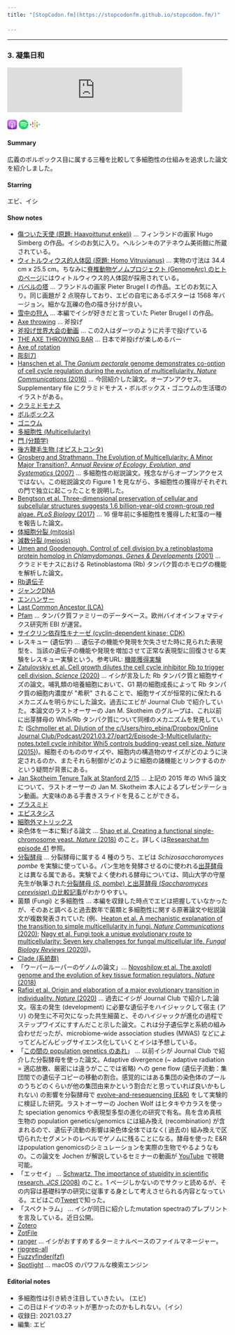 ```yaml
---
title: "[StopCodon.fm](https://stopcodonfm.github.io/stopcodon.fm/)"

---
```

-------
### 3. 凝集日和
<iframe src="https://anchor.fm/stopcodon/embed/episodes/3-e147tnq" height="102px" width="400px" frameborder="0" scrolling="no"></iframe>

[<img src="https://raw.githubusercontent.com/StopCodonfm/stopcodon/main/logos/apple-podcasts.png" width="22px">](https://podcasts.apple.com/jp/podcast/3-%E5%87%9D%E9%9B%86%E6%97%A5%E5%92%8C/id1572672009?i=1000528467704)
[<img src="https://raw.githubusercontent.com/StopCodonfm/stopcodon/main/logos/spotify.png" width="22px">](https://open.spotify.com/episode/4TD1VZ4LcjpfKL0GHjcPMq)
[<img src="https://raw.githubusercontent.com/StopCodonfm/stopcodon/main/logos/google-podcasts.png" width="22px">](https://podcasts.google.com/feed/aHR0cHM6Ly9hbmNob3IuZm0vcy81YjY0MGVhMC9wb2RjYXN0L3Jzcw/episode/ZmVjYTA2NTAtZjNmNi00OTNjLWE2ZWEtMTJkNWI2YmI4MDAz?sa=X&ved=0CAUQkfYCahcKEwj4rejW8KT1AhUAAAAAHQAAAAAQAQ)




#### Summary
広義のボルボックス目に属する三種を比較して多細胞性の仕組みを追求した論文を紹介しました。

#### Starring  
エビ、イシ  

#### Show notes  
- [傷ついた天使 (原題: Haavoittunut enkeli)](https://fi.wikipedia.org/wiki/Haavoittunut_enkeli) ... フィンランドの画家 Hugo Simberg の作品。イシのお気に入り。ヘルシンキのアテネウム美術館に所蔵されている。  
- [ウィトルウィウス的人体図 (原題: Homo Vitruvianus)](https://la.wikipedia.org/wiki/Homo_Vitruvianus) ... 実物の寸法は 34.4 cm x 25.5 cm。ちなみに[脊椎動物ゲノムプロジェクト (GenomeArc) のヒトのページ](https://vgp.github.io/genomeark/Homo_sapiens/)にはウィトルウィウス的人体図が採用されている。  
- [バベルの塔](http://www.pieterbruegel.org/little-tower-of-babel/) ... フランドルの画家 Pieter Brugel I の作品。エビのお気に入り。同じ画題が 2 点現存しており、エビの自宅にあるポスターは 1568 年バージョン。細かな瓦礫の色の描き分けが良い。　  
- [雪中の狩人](https://ja.wikipedia.org/wiki/雪中の狩人) ... 本編でイシが好きだと言っていた Pieter Brugel I の作品。
- [Axe throwing](https://en.wikipedia.org/wiki/Axe_throwing) ... 斧投げ  
- [斧投げ世界大会の動画](https://youtu.be/zDoE47OHBQI) ... この2人はダーツのように片手で投げている 
- [THE AXE THROWING BAR](https://theaxethrowingbar.com/) ... 日本で斧投げが楽しめるバー  
- [Axe of rotation](https://jasmcole.com/2018/03/18/axes-of-rotation/)  
- [彫刻刀](https://ja.wikipedia.org/wiki/%E5%BD%AB%E5%88%BB%E5%88%80)  
- [Hanschen et al. The _Gonium pectorale_ genome demonstrates co-option of cell cycle regulation during the evolution of multicellularity. _Nature Communications_ (2016)](https://www.nature.com/articles/ncomms11370) ... 今回紹介した論文。オープンアクセス。Supplementary file にクラミドモナス・ボルボックス・ゴニウムの生活環のイラストがある。  
- [クラミドモナス](https://ja.wikipedia.org/wiki/%E3%82%AF%E3%83%A9%E3%83%9F%E3%83%89%E3%83%A2%E3%83%8A%E3%82%B9)  
- [ボルボックス](https://ja.wikipedia.org/wiki/%E3%83%9C%E3%83%AB%E3%83%9C%E3%83%83%E3%82%AF%E3%82%B9)  
- [ゴニウム](https://ja.wikipedia.org/wiki/%E3%82%B4%E3%83%8B%E3%82%A6%E3%83%A0)  
- [多細胞性 (Multicellularity)](https://www.britannica.com/science/life/Multicellularity)  
- [門 (分類学)](https://ja.wikipedia.org/wiki/%E9%96%80_(%E5%88%86%E9%A1%9E%E5%AD%A6))  
- [後方鞭毛生物 (オピストコンタ)](https://ja.wikipedia.org/wiki/%E3%82%AA%E3%83%94%E3%82%B9%E3%83%88%E3%82%B3%E3%83%B3%E3%82%BF)  
- [Grosberg and Strathmann. The Evolution of Multicellularity: A Minor Major Transition?. _Annual Review of Ecology, Evolution, and Systematics_ (2007)](https://www.annualreviews.org/doi/pdf/10.1146/annurev.ecolsys.36.102403.114735) ... 多細胞性の総説論文。残念ながらオープンアクセスではない。この総説論文の Figure 1 を見ながら、多細胞性の獲得がそれぞれの門で独立に起こったことを説明した。
- [Bengtson et al. Three-dimensional preservation of cellular and subcellular structures suggests 1.6 billion-year-old crown-group red algae. _PLoS Biology_ (2017)](https://journals.plos.org/plosbiology/article?id=10.1371/journal.pbio.2000735) ... 16 億年前に多細胞性を獲得した紅藻の一種を報告した論文。 
- [体細胞分裂 (mitosis)](https://ja.wikipedia.org/wiki/体細胞分裂)  
- [減数分裂 (meiosis)](https://ja.wikipedia.org/wiki/減数分裂)  
- [Umen and Goodenough. Control of cell division by a retinoblastoma protein homolog in _Chlamydomonas_. _Genes & Developments_ (2001)](http://genesdev.cshlp.org/content/15/13/1652.long) ... クラミドモナスにおける Retinoblastoma (Rb) タンパク質のホモログの機能を解析した論文。  
- [Rb遺伝子](https://ja.wikipedia.org/wiki/Rb%E9%81%BA%E4%BC%9D%E5%AD%90)  
- [ジャンクDNA](https://ja.wikipedia.org/wiki/%E3%82%B8%E3%83%A3%E3%83%B3%E3%82%AFDNA)  
- [エンハンサー](https://ja.wikipedia.org/wiki/%E3%82%A8%E3%83%B3%E3%83%8F%E3%83%B3%E3%82%B5%E3%83%BC)  
- [Last Common Ancestor (LCA)](https://ja.wikipedia.org/wiki/%E6%9C%80%E3%82%82%E8%BF%91%E3%81%84%E5%85%B1%E9%80%9A%E7%A5%96%E5%85%88)  
- [Pfam](http://pfam.xfam.org/) ... タンパク質ファミリーのデータベース。欧州バイオインフォマティクス研究所 EBI が運営。  
- [サイクリン依存性キナーゼ (cyclin-dependent kinase; CDK)](https://ja.wikipedia.org/wiki/%E3%82%B5%E3%82%A4%E3%82%AF%E3%83%AA%E3%83%B3%E4%BE%9D%E5%AD%98%E6%80%A7%E3%82%AD%E3%83%8A%E3%83%BC%E3%82%BC)  
- レスキュー (遺伝学) ... 遺伝子の機能や発現を欠失させた時に見られた表現型を、当該の遺伝子の機能や発現を増加させて正常な表現型に回復させる実験をレスキュー実験という。参考URL: [機能獲得実験](https://bsd.neuroinf.jp/wiki/機能獲得実験)  
- [Zatulovskiy et al. Cell growth dilutes the cell cycle inhibitor Rb to trigger cell division. _Science_ (2020)](https://science.sciencemag.org/content/369/6502/466) ... イシが言及した Rb タンパク質と細胞サイズの論文。哺乳類の培養細胞において、G1 期の細胞成長によって Rb タンパク質の細胞内濃度が "希釈" されることで、細胞サイズが恒常的に保たれるメカニズムを明らかにした論文。過去にエビが Journal Club で紹介していた。本論文のラストオーサーの Jan M. Skotheim のグループは、これ以前に出芽酵母の Whi5/Rb タンパク質について同様のメカニズムを発見していた ([Schmoller et al. Dilution of the c/Users/hiro_ebina/Dropbox/Online Journal Club/Podcast/2021.03.27/part2/Episode-3-Multicellularity-notes.txtell cycle inhibitor Whi5 controls budding-yeast cell size. _Nature_ (2015)](https://www.nature.com/articles/nature14908))。細胞そのもののサイズや、細胞内の構造物のサイズがどのように決定されるのか、またそれら制御がどのように細胞の諸機能とリンクするのかという疑問が背景にある。
- [Jan Skotheim Tenure Talk at Stanford 2/15](https://youtu.be/VCkGxGLaHKg) ... 上記の 2015 年の Whi5 論文について、ラストオーサーの Jan M. Skotheim 本人によるプレゼンテーション動画。大変味のある手書きスライドを見ることができる。  
- [プラスミド](https://ja.wikipedia.org/wiki/プラスミド)  
- [エピスタシス](https://ja.wikipedia.org/wiki/エピスタシス)  
- [細胞外マトリックス](https://ja.wikipedia.org/wiki/細胞外マトリックス)  
- 染色体を一本に繋げる論文 ... [Shao et al. Creating a functional single-chromosome yeast. _Nature_ (2018)](https://www.nature.com/articles/s41586-018-0382-x) のこと。詳しくは[Researchat.fm episode 41](https://researchat.fm/episode/41) 参照。
- [分裂酵母](https://ja.wikipedia.org/wiki/分裂酵母) ... 分裂酵母に属する 4 種のうち、エビは _Schizosaccharomyces pombe_ を実験に使っている。パン生地を発酵させるのに使われる[出芽酵母](https://ja.wikipedia.org/wiki/出芽酵母)とは異なる属である。実験でよく使われる酵母については、岡山大学の守屋先生が執筆された[分裂酵母 (_S. pombe_) と出芽酵母 (_Saccharomyces cerevisiae_) の比較記事](https://tenure5.vbl.okayama-u.ac.jp/~hisaom/HMwiki/index.php?出芽酵母vs分裂酵母)がわかりやすい。
- 菌類 (Fungi) と多細胞性 ... 本編を収録した時点でエビは把握していなかったが、そのあと調べると過去数年で菌類と多細胞性に関する原著論文や総説論文が複数発表されていた (例、[Heaton et al. A mechanistic explanation of the transition to simple multicellularity in fungi. _Nature Communications_ (2020)](https://www.nature.com/articles/s41467-020-16072-4); [Nagy et al. Fungi took a unique evolutionary route to multicellularity: Seven key challenges for fungal multicellular life. _Fungal Biology Reviews_ (2020)](https://www.sciencedirect.com/science/article/pii/S1749461320300269))。  
- [Clade (系統群)](https://en.wikipedia.org/wiki/Clade)
- 「ウーパールーパーのゲノムの論文」... [Novoshilow et al. The axolotl genome and the evolution of key tissue formation regulators. _Nature_ (2018)](https://www.nature.com/articles/nature25458) 
- [Rafiqi et al. Origin and elaboration of a major evolutionary transition in individuality. _Nature_ (2020)](https://www.nature.com/articles/s41586-020-2653-6) ... 過去にイシが Journal Club で紹介した論文。宿主の発生 (development) に必要な遺伝子をハイジャックして宿主 (アリ) の発生に不可欠になった共生細菌と、そのハイジャックが進化の過程でステップワイズにすすんだこと示した論文。これは分子遺伝学と系統の組み合わせだったが、microbiome-wide association studies (MWAS) などによってどんどんビッグサイエンス化していくとイシは予想している。
- 「[この間の population genetics のあれ](https://www.nature.com/articles/s41559-020-01363-2)」 ... 以前イシが Journal Club で紹介した分裂酵母を使った論文。Adaptive divergence (~ adaptive radiation = 適応放散、厳密には違うがここでは省略) への gene flow (遺伝子流動：集団間での遺伝子コピーの移動の割合。感覚的にはある集団の染色体のプールのうちどのくらいが他の集団由来かという割合だと思っていれば良いかもしれない) の影響を分裂酵母で [evolve-and-resequencing (E&R)](https://www.nature.com/articles/nrg3937) をして実験的に検証した研究。ラストオーサーの Jochen Wolf はヒタキやカラスを使った speciation genomics や表現型多型の進化の研究で有名。鳥を含め真核生物の population genetics/genomics には組み換え (recombination) が含まれるので、遺伝子流動の影響は染色体全体ではなく( 過去の) 組み換えで区切られたセグメントのレベルでゲノムに残ることになる。酵母を使った E&R はpopulation genomicsのシミュレーションを実際の生物でやるようなもの。この論文を Jochen が解説しているセミナーの動画が [YouTube](https://www.youtube.com/watch?v=0y20kXBVPRY&t=863s) で視聴可能。
- 「エッセイ」 ... [Schwartz. The importance of stupidity in scientific research. _JCS_ (2008)](https://journals.biologists.com/jcs/article/121/11/1771/30038/The-importance-of-stupidity-in-scientific-research) のこと。1 ページしかないのでサクッと読めるが、その内容は基礎科学の研究に従事する身として考えさせられる内容となっている。エビはこの[Tweet](https://twitter.com/reclinervellus/status/1370758331489394692?s=21)で知った。
- 「スペクトラム」 ... イシが同日に紹介したmutation spectraのプレプリントを言及している。近日公開。 
- [Zotero](https://www.zotero.org)  
- [ZotFile](http://zotfile.com)
- [ranger](https://github.com/ranger/ranger) ... イシがおすすめするターミナルベースのファイルマネージャー。 
- [ripgrep-all](https://github.com/phiresky/ripgrep-all) 
- [Fuzzyfinder(fzf)](https://github.com/junegunn/fzf)
- [Spotlight](https://ja.wikipedia.org/wiki/Spotlight) ... macOS のパワフルな検索エンジン

#### Editorial notes  
- 多細胞性は引き続き注目していきたい。 (エビ)  
- この日はドイツのネットが悪かったのかもしれない。（イシ）
- 収録日: 2021.03.27
- 編集: エビ

